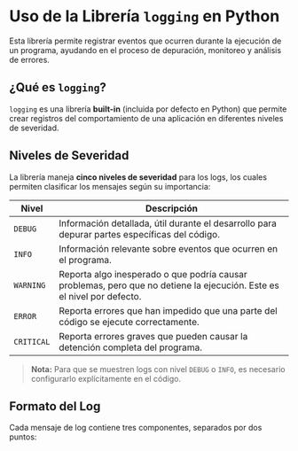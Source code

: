 # Uso de la Librería `logging` en Python

Esta librería permite registrar eventos que ocurren durante la ejecución de un programa, ayudando en el proceso de depuración, monitoreo y análisis de errores.

## ¿Qué es `logging`?

`logging` es una librería **built-in** (incluida por defecto en Python) que permite crear registros del comportamiento de una aplicación en diferentes niveles de severidad.

## Niveles de Severidad

La librería maneja **cinco niveles de severidad** para los logs, los cuales permiten clasificar los mensajes según su importancia:

| Nivel     | Descripción |
|-----------|-------------|
| `DEBUG`   | Información detallada, útil durante el desarrollo     para depurar partes específicas del código. |
| `INFO`    | Información relevante sobre eventos que ocurren en el programa. |
| `WARNING` | Reporta algo inesperado o que podría causar problemas, pero que no detiene la ejecución. Este es el nivel por defecto. |
| `ERROR`   | Reporta errores que han impedido que una parte del código se ejecute correctamente. |
| `CRITICAL`| Reporta errores graves que pueden causar la detención completa del programa. |

> **Nota:** Para que se muestren logs con nivel `DEBUG` o `INFO`, es necesario configurarlo explícitamente en el código.

## Formato del Log

Cada mensaje de log contiene tres componentes, separados por dos puntos:

